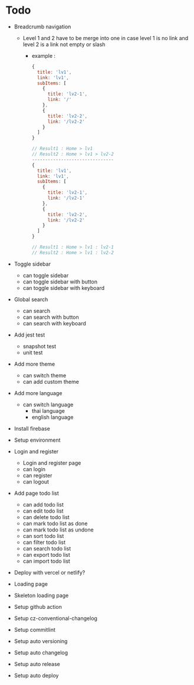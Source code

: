 # Todo

- Breadcrumb navigation
  - Level 1 and 2 have to be merge into one in case level 1 is no link and level 2 is a link not empty or slash
    - example :

      ```javascript
      {
        title: 'lv1',
        link: 'lv1',
        subItems: [
          {
            title: 'lv2-1',
            link: '/'
          },
          {
            title: 'lv2-2',
            link: '/lv2-2'
          }
        ]
      }

      // Result1 : Home > lv1
      // Result2 : Home > lv1 > lv2-2
      -------------------------------
      {
        title: 'lv1',
        link: 'lv1',
        subItems: [
          {
            title: 'lv2-1',
            link: '/lv2-1'
          },
          {
            title: 'lv2-2',
            link: '/lv2-2'
          }
        ]
      }

      // Result1 : Home > lv1 : lv2-1
      // Result2 : Home > lv1 : lv2-2
      ```

- Toggle sidebar
  - can toggle sidebar
  - can toggle sidebar with button
  - can toggle sidebar with keyboard
- Global search
  - can search
  - can search with button
  - can search with keyboard
- Add jest test
  - snapshot test
  - unit test
- Add more theme
  - can switch theme
  - can add custom theme
- Add more language
  - can switch language
    - thai language
    - english language
- Install firebase
- Setup environment
- Login and register
  - Login and register page
  - can login
  - can register
  - can logout
- Add page todo list
  - can add todo list
  - can edit todo list
  - can delete todo list
  - can mark todo list as done
  - can mark todo list as undone
  - can sort todo list
  - can filter todo list
  - can search todo list
  - can export todo list
  - can import todo list
- Deploy with vercel or netlify?
- Loading page
- Skeleton loading page
- Setup github action
- Setup cz-conventional-changelog
- Setup commitlint
- Setup auto versioning
- Setup auto changelog
- Setup auto release
- Setup auto deploy
